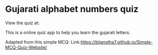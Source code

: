 # Gujarati alphabet numbers quiz
View the quiz at: 

This is a online quiz app to help you learn the gujarati letters. 

Adapted from this simple MCQ: Link:https://bijanstha7.github.io/Simple-MCQ-Quiz-Website/
